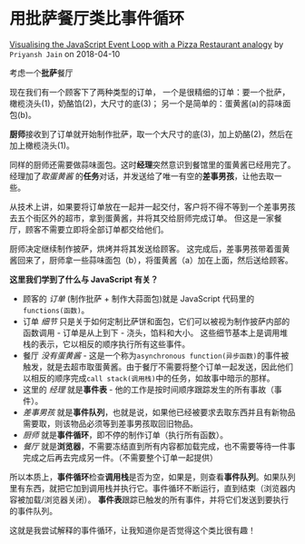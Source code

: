 # 用批萨餐厅类比事件循环

[Visualising the JavaScript Event Loop with a Pizza Restaurant analogy](https://dev.to/presto412/visualising-the-javascript-event-loop-with-a-pizza-restaurant-analogy-47a8) by `Priyansh Jain` on 2018-04-10

考虑一个**批萨**餐厅

现在我们有一个顾客下了两种类型的订单，
一个是很精细的订单：要一个批萨，橄榄浇头(1)，奶酪馅(2)，大尺寸的底(3)；
另一个是简单的：蛋黄酱(a)的蒜味面包(b)。

**厨师**接收到了订单就开始制作批萨，取一个大尺寸的底(3)，加上奶酪(2)，然后在加上橄榄浇头(1)。

同样的厨师还需要做蒜味面包。这时**经理**突然意识到餐馆里的蛋黄酱已经用完了。经理加了<i>取蛋黄酱</i> 的**任务**对话，并发送给了唯一有空的**差事男孩**，让他去取一些。

从技术上讲，如果要将订单放在一起并一起交付，客户将不得不等到一个差事男孩去五个街区外的超市，拿到蛋黄酱，并将其交给厨师完成订单。 但这是一家餐厅，顾客不需要立即将全部订单都交给他们。

厨师决定继续制作披萨，烘烤并将其发送给顾客。
这完成后，差事男孩带着蛋黄酱回来了，厨师拿一些蒜味面包（b），将蛋黄酱（a）加在上面，然后送给顾客。

**这里我们学到了什么与 JavaScript 有关？**

- 顾客的 <i>订单</i> (制作批萨 + 制作大蒜面包)就是 JavaScript 代码里的`functions(函数)`。
- 订单 <i>细节</i> 只是关于如何定制比萨饼和面包，它们可以被视为制作披萨内部的函数调用 - 订单是从上到下 - 浇头，馅料和大小。 这些细节基本上是调用堆栈的表示，它以相反的顺序执行所有这些事件。
- 餐厅 <i>没有蛋黄酱</i> - 这是一个称为`asynchronous function(异步函数)`的事件被触发，就是去超市取蛋黄酱。由于餐厅不需要将整个订单一起发送，因此他们以相反的顺序完成`call stack(调用栈)`中的任务，如故事中暗示的那样。
- 这里的 <i>经理</i> 就是**事件表** - 他的工作是按时间顺序跟踪发生的所有事故（事件）。
- <i>差事男孩</i> 就是**事件队列**，也就是说，如果他已经被要求去取东西并且有新物品需要取，则该物品必须等到差事男孩取回旧物品。
- <i>厨师</i> 就是**事件循环**，即不停的制作订单（执行所有函数）。
- <i>餐厅</i> 就是**浏览器**，不需要冻结直到所有内容都加载完成，也不需要等待一件事完成之后再去完成另一件。（不需要整个订单一起提供）

所以本质上，**事件循环**检查**调用栈**是否为空，如果是，则查看**事件队列**。如果队列里有东西，就把它加到调用栈并执行它。事件循环不断运行，直到结束（浏览器内容被加载/浏览器关闭）。 **事件表**跟踪已触发的所有事件，并将它们发送到要执行的事件队列。

这就是我尝试解释的事件循环，让我知道你是否觉得这个类比很有趣！

